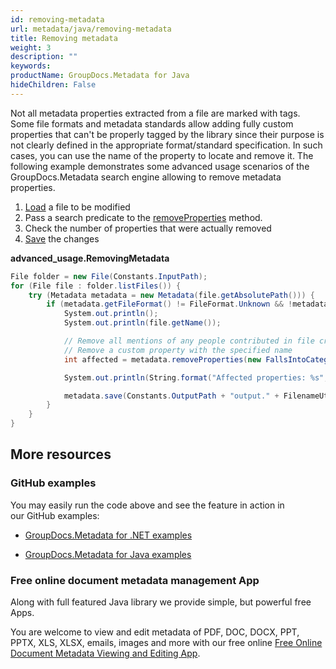 ```yaml
---
id: removing-metadata
url: metadata/java/removing-metadata
title: Removing metadata
weight: 3
description: ""
keywords: 
productName: GroupDocs.Metadata for Java
hideChildren: False
---
```

Not all metadata properties extracted from a file are marked with tags. Some file formats and metadata standards allow adding fully custom properties that can't be properly tagged by the library since their purpose is not clearly defined in the appropriate format/standard specification. In such cases, you can use the name of the property to locate and remove it. The following example demonstrates some advanced usage scenarios of the GroupDocs.Metadata search engine allowing to remove metadata properties.

1.  [Load](Removing%2Bmetadata.html) a file to be modified
2.  Pass a search predicate to the [removeProperties](https://apireference.groupdocs.com/metadata/java/com.groupdocs.metadata/Metadata#removeProperties(com.groupdocs.metadata.search.Specification)) method.
3.  Check the number of properties that were actually removed
4.  [Save](Removing%2Bmetadata.html) the changes

**advanced\_usage.RemovingMetadata**

```csharp
File folder = new File(Constants.InputPath);
for (File file : folder.listFiles()) {
    try (Metadata metadata = new Metadata(file.getAbsolutePath())) {
        if (metadata.getFileFormat() != FileFormat.Unknown && !metadata.getDocumentInfo().isEncrypted()) {
            System.out.println();
            System.out.println(file.getName());

            // Remove all mentions of any people contributed in file creation
            // Remove a custom property with the specified name
            int affected = metadata.removeProperties(new FallsIntoCategorySpecification(Tags.getPerson()).or(new WithNameSpecification("CustomProperty")));

            System.out.println(String.format("Affected properties: %s", affected));

            metadata.save(Constants.OutputPath + "output." + FilenameUtils.getExtension(file.getName()));
        }
    }
}
```

## More resources

### GitHub examples

You may easily run the code above and see the feature in action in our GitHub examples:

*   [GroupDocs.Metadata for .NET examples](https://github.com/groupdocs-metadata/GroupDocs.Metadata-for-.NET)
    
*   [GroupDocs.Metadata for Java examples](https://github.com/groupdocs-metadata/GroupDocs.Metadata-for-Java)
    

### Free online document metadata management App

Along with full featured Java library we provide simple, but powerful free Apps.

You are welcome to view and edit metadata of PDF, DOC, DOCX, PPT, PPTX, XLS, XLSX, emails, images and more with our free online [Free Online Document Metadata Viewing and Editing App](https://products.groupdocs.app/metadata).
